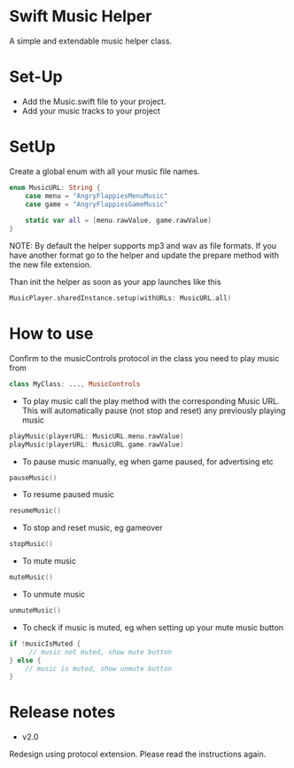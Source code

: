 # Swift Music Helper

A simple and extendable music helper class.

# Set-Up

- Add the Music.swift file to your project.
- Add your music tracks to your project

# SetUp

Create a global enum with all your music file names.

```swift
enum MusicURL: String {
    case menu = "AngryFlappiesMenuMusic"
    case game = "AngryFlappiesGameMusic"
    
    static var all = [menu.rawValue, game.rawValue]
}
```

NOTE: By default the helper supports mp3 and wav as file formats. If you have another format go to the helper and update the prepare method with the new file extension.

Than init the helper as soon as your app launches like this

```swift
MusicPlayer.sharedInstance.setup(withURLs: MusicURL.all)
```

# How to use

Confirm to the musicControls protocol in the class you need to play music from

```swift
class MyClass: ..., MusicControls
```

- To play music call the play method with the corresponding Music URL. This will automatically pause (not stop and reset) any previously playing music
```swift
playMusic(playerURL: MusicURL.menu.rawValue)
playMusic(playerURL: MusicURL.game.rawValue)
```

- To pause music manually, eg when game paused, for advertising etc
```swift
pauseMusic()
```

- To resume paused music
```swift
resumeMusic()
```

- To stop and reset music, eg gameover
```swift
stopMusic()
```

- To mute music
```swift
muteMusic()
```

- To unmute music
```swift
unmuteMusic()
```

- To check if music is muted, eg when setting up your mute music button
```swift
if !musicIsMuted {
     // music not muted, show mute button
} else {
    // music is muted, show unmute button
}
```

# Release notes

- v2.0

Redesign using protocol extension. Please read the instructions again.

